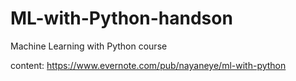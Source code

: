 # ML-with-Python-handson
Machine Learning with Python course 

content: https://www.evernote.com/pub/nayaneye/ml-with-python
